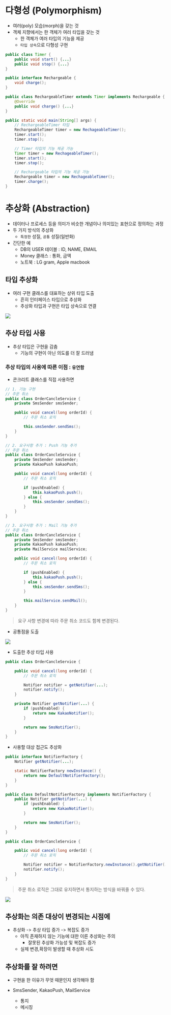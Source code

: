 # 다형성 (Polymorphism)

- 여러(poly) 모습(morph)을 갖는 것
- 객체 지향에서는 한 객체가 여러 타입을 갖는 것
    - 한 객체가 여러 타입의 기능을 제공
    - `타입 상속`으로 다형성 구현

```java
public class Timer {
    public void start() {...}
    public void stop() {...}
}

public interface Rechargeable {
    void charge();
}
```

```java
public class RechargeableTimer extends Timer implements Rechargeable {
    @Override
    public void charge() {...}
}

public static void main(String[] args) {
    // RechargeableTimer 타입
    RechargeableTimer timer = new RechageableTimer();
    timer.start();    
    timer.stop();  

    // Timer 타입의 기능 제공 가능
    Timer timer = new RechageableTimer();
    timer.start();    
    timer.stop();  

    // Rechargeable 타입의 기능 제공 가능
    Rechargeable timer = new RechageableTimer();
    timer.charge();
}
```

# 추상화 (Abstraction)

- 데이터나 프로세스 등을 의미가 비슷한 개념이나 의미있는 표현으로 정의하는 과정
- 두 가지 방식의 추상화
    - `특정한` 성질, `공통` 성질(일반화)
- 간단한 예
    - DB의 USER 테이블 : ID, NAME, EMAIL
    - Money 클래스 : 통화, 금액
    - 노트북 : LG gram, Apple macbook

## 타입 추상화

- 여러 구현 클래스를 대표하는 상위 타입 도출
    - 흔히 인터페이스 타입으로 추상화
    - 추상화 타입과 구현은 타입 상속으로 연결

![](3-001.png)

## 추상 타입 사용

- 추상 타입은 구현을 감춤
    - 기능의 구현이 아닌 의도를 더 잘 드러냄

### 추상 타입의 사용에 따른 이점 : `유연함`

- 콘크리트 클래스를 직접 사용하면

```java
// 1. 기능 구현
// 주문 취소
public class OrderCancleService {
    private SmsSender smsSender;

    public void cancel(long orderId) {
        // 주문 취소 로직

        this.smsSender.sendSms();
    }
}

// 2. 요구사항 추가 : Push 기능 추가
// 주문 취소
public class OrderCancleService {
    private SmsSender smsSender;
    private KakaoPush kakaoPush;

    public void cancel(long orderId) {
        // 주문 취소 로직

        if (pushEnabled) {
            this.kakaoPush.push();
        } else {
            this.smsSender.sendSms();
        }     
    }
}

// 3. 요구사항 추가 : Mail 기능 추가
// 주문 취소
public class OrderCancleService {
    private SmsSender smsSender;
    private KakaoPush kakaoPush;
    private MailService mailService;

    public void cancel(long orderId) {
        // 주문 취소 로직

        if (pushEnabled) {
            this.kakaoPush.push();
        } else {
            this.smsSender.sendSms();
        }     

        this.mailService.sendMail();
    }
}
```

> 요구 사항 변경에 따라 주문 취소 코드도 함께 변경된다.

- 공통점을 도출

![](3-002.png)

- 도출한 추상 타입 사용

```java
public class OrderCancleService {

    public void cancel(long orderId) {
        // 주문 취소 로직

        Notifier notifier = getNotifier(...);
        notifier.notify();
    }

    private Notifier getNotifier(...) {
        if (pushEnabled) {
            return new KakaoNotifier();
        }

        return new SmsNotifier();
    }
}
```

- 사용할 대상 접근도 추상화

```java
public interface NotifierFactory {
    Notifier getNotifier(...);

    static NotifierFactory newInstance() {
        return new DefaultNotifierFactory();
    }
}

public class DefaultNotifierFactory implements NotifierFactory {
    public Notifier getNotifier(...) {
        if (pushEnabled) {
            return new KakaoNotifier();
        }

        return new SmsNotifier();
    }
}
```

```java
public class OrderCancleService {

    public void cancel(long orderId) {
        // 주문 취소 로직

        Notifier notifier = NotifierFactory.newInstance().getNotifier(...);
        notifier.notify();
    }
}
```

> 주문 취소 로직은 그대로 유지하면서 통지하는 방식을 바꿔줄 수 있다.

![](3-003.png)

## 추상화는 의존 대상이 변경되는 시점에

- 추상화 -> 추상 타입 증가 -> 복잡도 증가
    - 아직 존재하지 않는 기능에 대한 이른 추상화는 주의
        - 잘못된 추상화 가능성 및 복잡도 증가
    - 실제 변경,확장이 발생할 때 추상화 시도

## 추상화를 잘 하려면

- 구현을 한 이유가 무엇 때문인지 생각해야 함

- SmsSender, KakaoPush, MailService
    - 통지
    - 메시징